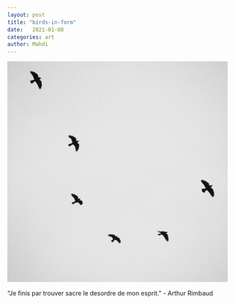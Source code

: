 ```yaml
---
layout: post
title: "birds-in-form"
date:   2021-01-08
categories: art
author: Mahdi
---
```


![birds-in-form](/img/arts/birds-in-form.jpg)

<span class='image-details'>
"Je finis par trouver sacre le desordre de mon esprit." - Arthur Rimbaud
</span>
